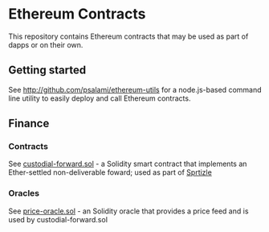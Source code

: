 # Ethereum Contracts

This repository contains Ethereum contracts that may be used as part of dapps or on their own.

## Getting started
See http://github.com/psalami/ethereum-utils for a node.js-based command line utility to easily deploy and call Ethereum contracts.

## Finance

### Contracts
See [custodial-forward.sol](securities/custodial-forward.sol) - a Solidity smart contract that implements an Ether-settled non-deliverable foward; used as part of [Sprtizle](http://github.com/psalami/spritzle)

### Oracles
See [price-oracle.sol](oracles/generic/price-oracle.sol) - an Solidity oracle that provides a price feed and is used by custodial-forward.sol




